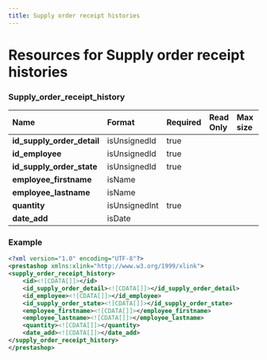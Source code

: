 ```yaml
---
title: Supply order receipt histories
---
```


# Resources for Supply order receipt histories

### Supply_order_receipt_history

|            Name            |    Format     | Required | Read Only | Max size | Not filterable | Description |
| :------------------------- | :------------ | :------- | :-------- | :------- | :------------- | :---------- |
| **id_supply_order_detail** | isUnsignedId  | true     |           |          |                |             |
| **id_employee**            | isUnsignedId  | true     |           |          |                |             |
| **id_supply_order_state**  | isUnsignedId  | true     |           |          |                |             |
| **employee_firstname**     | isName        |          |           |          |                |             |
| **employee_lastname**      | isName        |          |           |          |                |             |
| **quantity**               | isUnsignedInt | true     |           |          |                |             |
| **date_add**               | isDate        |          |           |          |                |             |


### Example

```xml
<?xml version="1.0" encoding="UTF-8"?>
<prestashop xmlns:xlink="http://www.w3.org/1999/xlink">
<supply_order_receipt_history>
	<id><![CDATA[]]></id>
	<id_supply_order_detail><![CDATA[]]></id_supply_order_detail>
	<id_employee><![CDATA[]]></id_employee>
	<id_supply_order_state><![CDATA[]]></id_supply_order_state>
	<employee_firstname><![CDATA[]]></employee_firstname>
	<employee_lastname><![CDATA[]]></employee_lastname>
	<quantity><![CDATA[]]></quantity>
	<date_add><![CDATA[]]></date_add>
</supply_order_receipt_history>
</prestashop>

```


